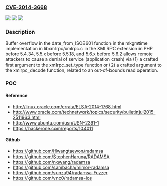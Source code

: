 ### [CVE-2014-3668](https://cve.mitre.org/cgi-bin/cvename.cgi?name=CVE-2014-3668)
![](https://img.shields.io/static/v1?label=Product&message=n%2Fa&color=blue)
![](https://img.shields.io/static/v1?label=Version&message=n%2Fa&color=blue)
![](https://img.shields.io/static/v1?label=Vulnerability&message=n%2Fa&color=brighgreen)

### Description

Buffer overflow in the date_from_ISO8601 function in the mkgmtime implementation in libxmlrpc/xmlrpc.c in the XMLRPC extension in PHP before 5.4.34, 5.5.x before 5.5.18, and 5.6.x before 5.6.2 allows remote attackers to cause a denial of service (application crash) via (1) a crafted first argument to the xmlrpc_set_type function or (2) a crafted argument to the xmlrpc_decode function, related to an out-of-bounds read operation.

### POC

#### Reference
- http://linux.oracle.com/errata/ELSA-2014-1768.html
- http://www.oracle.com/technetwork/topics/security/bulletinjul2015-2511963.html
- http://www.ubuntu.com/usn/USN-2391-1
- https://hackerone.com/reports/104011

#### Github
- https://github.com/Hwangtaewon/radamsa
- https://github.com/StephenHaruna/RADAMSA
- https://github.com/nqwang/radamsa
- https://github.com/sambacha/mirror-radamsa
- https://github.com/sunzu94/radamsa-Fuzzer
- https://github.com/vnc0/radamsa-ios

